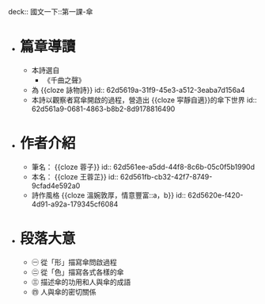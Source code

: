 deck:: 國文一下::第一課-傘

- # 篇章導讀
	- 本詩選自
		- 《千曲之聲》
	- 為 {{cloze 詠物詩}}
	  id:: 62d5619a-31f9-45e3-a512-3eaba7d156a4
	- 本詩以觀察者寫傘開啟的過程，營造出 {{cloze 寜靜自適}}的傘下世界
	  id:: 62d561a9-0681-4863-b8b2-8d9178816490
- # 作者介紹
	- 筆名： {{cloze 蓉子}}
	  id:: 62d561ee-a5dd-44f8-8c6b-05c0f5b1990d
	- 本名： {{cloze 王蓉芷}}
	  id:: 62d561fb-cb32-42f7-8749-9cfad4e592a0
	- 詩作風格 {{cloze 溫婉敦厚，情意豐富::a，b}}
	  id:: 62d5620e-f420-4d91-a92a-179345cf6084
- # 段落大意
	- ㊀ 從「形」描寫傘問啟過程
	- ㊁ 從「色」描寫各式各樣的傘
	- ㊂ 描述傘的功用和人與傘的成語
	- ㊃ 人與傘的密切關係